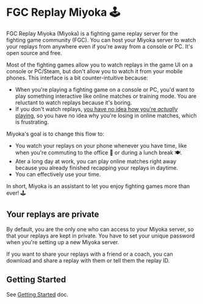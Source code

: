 # FGC Replay Miyoka 🕹️

FGC Replay Miyoka (Miyoka) is a fighting game replay server for the fighting game community (FGC).
You can host your Miyoka server to watch your replays from anywhere even if you're away from a console or PC.
It's open source and free.

Most of the fighting games allow you to watch replays in the game UI on a console or PC/Steam, but don't allow you to watch it from your mobile phones.
This interface is a bit counter-intuitive because:

- When you're playing a fighting game on a console or PC, you'd want to play something interactive like online matches or training mode. You are reluctant to watch replays because it's boring.
- If you don't watch replays, [you have no idea how you're _actually_ playing](#why-should-i-watch-my-replays), so you have no idea why you're losing in online matches, which is frustrating.

Miyoka's goal is to change this flow to:

- You watch your replays on your phone whenever you have time, like when you're commuting to the office 🚋 or during a lunch break 🍽️.
- Ater a long day at work, you can play online matches right away because you already finished recapping your replays in daytime.
- You can effectively use your time.

In short, Miyoka is an assistant to let you enjoy fighting games more than ever! 🕹️

## Your replays are private

By default, you are the only one who can access to your Miyoka server,
so that your replays are kept in private.
You have to set your unique password when you're setting up a new Miyoka server.

If you want to share your replays with a friend or a coach, you can download and share a replay with them or tell them the replay ID.

## Getting Started

See [Getting Started](https://github.com/fgcreplaymiyoka/fgc-replay-miyoka/blob/main/docs/getting_started.md) doc.

